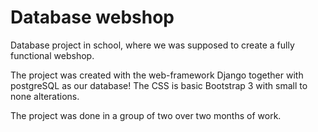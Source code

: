 # Database webshop
Database project in school, where we was supposed to create a fully functional webshop.

The project was created with the web-framework Django together with postgreSQL as our database!
The CSS is basic Bootstrap 3 with small to none alterations.

The project was done in a group of two over two months of work.
